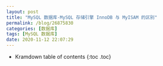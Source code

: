 ```yaml
---
layout: post
title: "MySQL 数据库-MySQL 存储引擎 InnoDB 与 MyISAM 的区别"
permalink: /blog/26875830
categories: [数据库]
tags: [MySQL 数据库]
date: 2020-11-12 22:07:29
---
```


* Kramdown table of contents
{:toc .toc}
